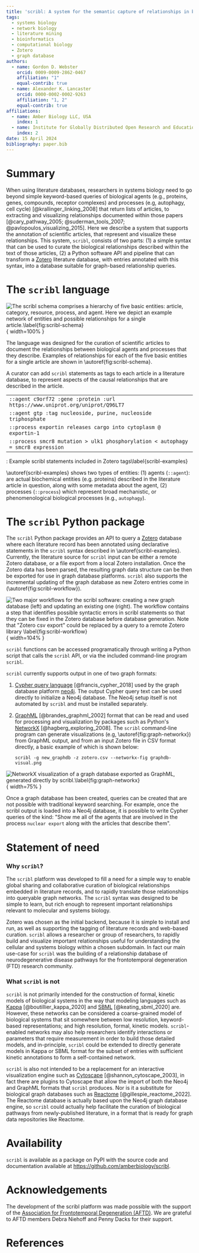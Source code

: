 ```yaml
---
title: 'scribl: A system for the semantic capture of relationships in biological literature'
tags:
  - systems biology
  - network biology
  - literature mining
  - bioinformatics
  - computational biology
  - Zotero
  - graph database
authors:
  - name: Gordon D. Webster
    orcid: 0009-0009-2862-0467
    affiliation: "1"
    equal-contrib: true
  - name: Alexander K. Lancaster
    orcid: 0000-0002-0002-9263
    affiliation: "1, 2"
    equal-contrib: true
affiliations:
  - name: Amber Biology LLC, USA
    index: 1
  - name: Institute for Globally Distributed Open Research and Education (IGDORE)
    index: 2
date: 15 April 2024
bibliography: paper.bib
---
```


# Summary

When using literature databases, researchers in systems biology need
to go beyond simple keyword-based queries of biological agents (e.g.,
proteins, genes, compounds, receptor complexes) and processes (e.g,
autophagy, cell cycle) [@krallinger_linking_2008] that return
lists of articles, to extracting and visualizing relationships documented
within those papers [@cary_pathway_2005; @suderman_tools_2007; @pavlopoulos_visualizing_2015].
Here we describe a system that supports the annotation of scientific
articles, that represent and visualize these relationships. This
system, `scribl`, consists of two parts: (1) a simple syntax that can
be used to curate the biological relationships described within the text of
those articles, (2) a Python software API and pipeline that can
transform a [Zotero](https://www.zotero.org/) literature database,
with entries annotated with this syntax, into a database suitable for
graph-based relationship queries.

# The `scribl` language

![The scribl schema comprises a hierarchy of five basic entities: `article`, `category`, `resource`, `process`, and `agent`. Here we depict an example network of entities and possible relationships for a single `article`.\label{fig:scribl-schema}](scribl-schema.png){ width=100% }

The language was designed for the curation of scientific articles to
document the relationships between biological agents and processes
that they describe. Examples of relationships for each of the five
basic entities for a single article are shown in
\autoref{fig:scribl-schema}.

A curator can add `scribl` statements as tags to each article
in a literature database, to represent aspects of the causal relationships
that are described in the article.

|   |
|:--|
| `::agent c9orf72 :gene :protein :url https://www.uniprot.org/uniprot/Q96LT7`     |
| `::agent gtp :tag nucleoside, purine, nucleoside triphosphate`                   |
| `::process exportin releases cargo into cytoplasm @ exportin-1`                  |
| `::process smcr8 mutation > ulk1 phosphorylation < autophagy = smcr8 expression` |
: Example scribl statements included in Zotero tags\label{scribl-examples}

\autoref{scribl-examples} shows two types of entities: (1) agents
(`::agent`): are actual biochemical entities (e.g. proteins) described
in the literature article in question, along with some metadata about
the agent, (2) processes (`::process`) which represent broad
mechanistic, or phenomenological biological processes (e.g.,
`autophagy`).

# The `scribl` Python package

The `scribl` Python package provides an API to query a [Zotero](https://zotero.org)
database where each literature record has been annotated using
declarative statements in the `scribl` syntax described in
\autoref{scribl-examples}. Currently, the literature source for
`scribl` input can be either a remote Zotero database, or a file
export from a local Zotero installation. Once the Zotero data has been
parsed, the resulting graph data structure can be then be exported for
use in graph database platforms. `scribl` also supports the
incremental updating of the graph database as new Zotero entries come
in (\autoref{fig:scribl-workflow}).

![Two major workflows for the `scribl` software: creating a new graph database (left) and updating an existing one (right). The workflow contains a step that identifies possible syntactic errors in `scribl` statements so that they can be fixed in the Zotero database before database generation. Note that "Zotero csv export" could be replaced by a query to a remote Zotero library  \label{fig:scribl-workflow}](scribl-workflow.png){ width=104% }

`scribl` functions can be accessed programatically through writing a
Python script that calls the `scribl` API, or via the included
command-line program `scribl`.

`scribl` currently supports output in one of two graph formats:

1. [Cypher query language](https://opencypher.org/)
   [@francis_cypher_2018] used by the graph database platform
   [neo4j](https://neo4j.com). The output Cypher query text can be
   used directly to initialize a Neo4j database.  The Neo4j setup
   itself is not automated by `scribl` and must be installed
   separately.

2. [GraphML](http://graphml.graphdrawing.org/) [@brandes_graphml_2002]
   format that can be read and used for processing and visualization
   by packages such as Python's [NetworkX](https://networkx.org/)
   [@hagberg_exploring_2008]. The `scribl` command-line program can
   generate visualizations (e.g, \autoref{fig:graph-networkx}) from
   GraphML output, and from an input Zotero file in CSV format
   directly, a basic example of which is shown below:

   ``` shell
   scribl -g new_graphdb -z zotero.csv --networkx-fig graphdb-visual.png
   ```

![NetworkX visualization of a graph database exported as GraphML, generated directly by `scribl`.\label{fig:graph-networkx}](../graphdb-visual.png){ width=75% }

Once a graph database has been created, queries can be created
that are not possible with traditional keyword searching. For example, once the
scribl output is loaded into a Neo4j database, it is possible to write
Cypher queries of the kind: "Show me all of the agents that are
involved in the process `nuclear export` along with the articles that describe
them".

# Statement of need

### Why `scribl`?

The `scribl` platform was developed to fill a need for a simple way to
enable global sharing and collaborative curation of biological
relationships embedded in literature records, and to rapidly translate
those relationships into queryable graph networks. The `scribl` syntax
was designed to be simple to learn, but rich enough to
represent important relationships relevant to molecular and systems
biology.

Zotero was chosen as the initial backend, because it is simple to
install and run, as well as supporting the tagging of literature records and
web-based curation. `scribl` allows a researcher or
group of researchers, to rapidly build and visualize important
relationships useful for understanding the cellular and systems biology
within a chosen subdomain. In fact our main use-case for `scribl` was
the building of a relationship database of neurodegenerative disease
pathways for the frontotemporal degeneration (FTD) research community.

### What `scribl` is not

`scribl` is not primarily intended for the construction of formal,
kinetic models of biological systems in the way that modeling
languages such as [Kappa](https://kappalanguage.org/)
[@boutillier_kappa_2020] and [SBML](https://sbml.org/)
[@keating_sbml_2020] are. However, these networks can be considered a
coarse-grained model of biological systems that sit somewhere between
low resolution, keyword-based representations; and high resolution,
formal, kinetic models. `scribl`-enabled networks may also help
researchers identify interactions or parameters that require
measurement in order to build those detailed models, and in-principle,
`scribl` could be extended to directly generate models in Kappa or
SBML format for the subset of entries with sufficient kinetic
annotations to form a self-contained network.

`scribl` is also not intended to be a replacement for an interactive
visualization engine such as [Cytoscape](https://cytoscape.org/)
[@shannon_cytoscape_2003], in fact there are plugins to Cytoscape that
allow the import of both the Neo4j and GraphML formats that `scribl`
produces. Nor is it a substitute for biological graph databases such
as [Reactome](https://reactome.org) [@gillespie_reactome_2022]. The
Reactome database is actually based upon the Neo4j graph database
engine, so `scribl` could actually help facilitate the curation of
biological pathways from newly-published literature, in a format that
is ready for graph data repositories like Reactome.

# Availability

`scribl` is available as a package on PyPI with the source code and
documentation available at https://github.com/amberbiology/scribl.

# Acknowledgements

The development of the scribl platform was made possible with the
support of the [Association for Frontotemporal Degeneration
(AFTD)](https://theaftd.org/). We are grateful to AFTD members Debra
Niehoff and Penny Dacks for their support.


# References
